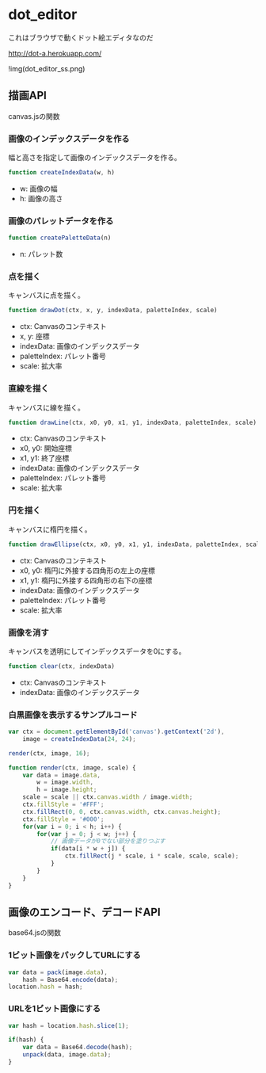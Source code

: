 dot_editor
==========

これはブラウザで動くドット絵エディタなのだ

http://dot-a.herokuapp.com/

!img(dot_editor_ss.png)

## 描画API

canvas.jsの関数

### 画像のインデックスデータを作る

幅と高さを指定して画像のインデックスデータを作る。

```javascript
function createIndexData(w, h)
```

- w: 画像の幅
- h: 画像の高さ

### 画像のパレットデータを作る

```javascript
function createPaletteData(n)
```

- n: パレット数

### 点を描く

キャンバスに点を描く。

```javascript
function drawDot(ctx, x, y, indexData, paletteIndex, scale)
```

- ctx: Canvasのコンテキスト
- x, y: 座標
- indexData: 画像のインデックスデータ
- paletteIndex: パレット番号
- scale: 拡大率

### 直線を描く

キャンバスに線を描く。

```javascript
function drawLine(ctx, x0, y0, x1, y1, indexData, paletteIndex, scale)
```

- ctx: Canvasのコンテキスト
- x0, y0: 開始座標
- x1, y1: 終了座標
- indexData: 画像のインデックスデータ
- paletteIndex: パレット番号
- scale: 拡大率

### 円を描く

キャンバスに楕円を描く。

```javascript
function drawEllipse(ctx, x0, y0, x1, y1, indexData, paletteIndex, scale)
```

- ctx: Canvasのコンテキスト
- x0, y0: 楕円に外接する四角形の左上の座標
- x1, y1: 楕円に外接する四角形の右下の座標
- indexData: 画像のインデックスデータ
- paletteIndex: パレット番号
- scale: 拡大率

### 画像を消す

キャンバスを透明にしてインデックスデータを0にする。

```javascript
function clear(ctx, indexData)
```

- ctx: Canvasのコンテキスト
- indexData: 画像のインデックスデータ

### 白黒画像を表示するサンプルコード

```javascript
var ctx = document.getElementById('canvas').getContext('2d'),
    image = createIndexData(24, 24);

render(ctx, image, 16);

function render(ctx, image, scale) {
    var data = image.data,
        w = image.width,
        h = image.height;
    scale = scale || ctx.canvas.width / image.width;
    ctx.fillStyle = '#FFF';
    ctx.fillRect(0, 0, ctx.canvas.width, ctx.canvas.height);
    ctx.fillStyle = '#000';
    for(var i = 0; i < h; i++) {
        for(var j = 0; j < w; j++) {
            // 画像データが0でない部分を塗りつぶす
            if(data[i * w + j]) {
                ctx.fillRect(j * scale, i * scale, scale, scale);
            }
        }
    }
}
```

## 画像のエンコード、デコードAPI

base64.jsの関数

### 1ビット画像をパックしてURLにする

```javascript
var data = pack(image.data),
    hash = Base64.encode(data);
location.hash = hash;
```

### URLを1ビット画像にする

```javascript
var hash = location.hash.slice(1);

if(hash) {
    var data = Base64.decode(hash);
    unpack(data, image.data);
}
```
